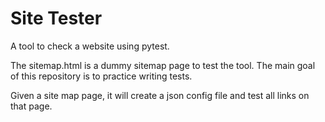 # Site Tester

A tool to check a website using pytest.

The sitemap.html is a dummy sitemap page to test the tool. The main goal of this repository is to practice writing tests.

Given a site map page, it will create a json config file and test all links on that page.